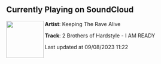 ## Currently Playing on SoundCloud

[<img align="left" width="100" src="https://i1.sndcdn.com/artworks-Nc0Vx2nPGT4y-0-t500x500.jpg">](https://soundcloud.com/keepingtheravealive/2-brothers-of-hardstyle-i-am)

**Artist**: Keeping The Rave Alive 

**Track**: 2 Brothers of Hardstyle - I AM READY

Last updated at 09/08/2023 11:22
